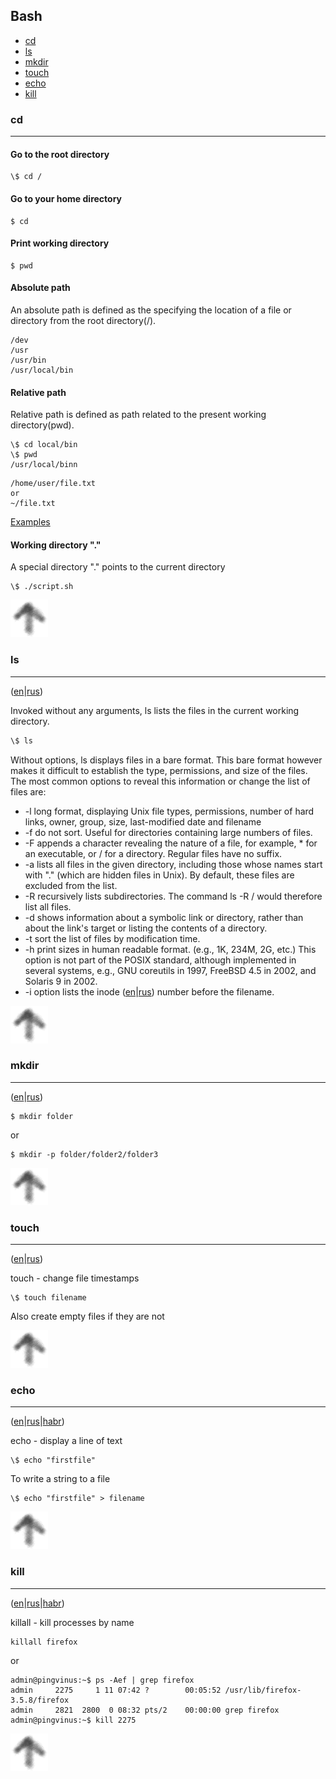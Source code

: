 ## Bash


* [cd](#cd)
* [ls](#ls)
* [mkdir](#mkdir)
* [touch](#touch)
* [echo](#echo)
* [kill](#kill)


### cd

---

#### Go to the root directory
```
\$ cd /
```
#### Go to your home directory
```
$ cd
```
#### Print working directory
```
$ pwd
```
#### Absolute path
An absolute path is defined as the specifying the location of a file or directory from the root directory(/).
```
/dev
/usr
/usr/bin
/usr/local/bin
```
#### Relative path
Relative path is defined as path related to the present working directory(pwd).
```
\$ cd local/bin
\$ pwd
/usr/local/binn
```
```
/home/user/file.txt
or
~/file.txt
```
[Examples](http://www.linuxnix.com/abslute-path-vs-relative-path-in-linuxunix/)

#### Working directory "."
A special directory "." points to the current directory
```
\$ ./script.sh
```
[![up](/image/up.png)](#bash)



### ls

---

([en](https://en.wikipedia.org/wiki/Ls)|[rus](http://rus-linux.net/MyLDP/consol/hdrguide/rusman/ls.htm))

Invoked without any arguments, ls lists the files in the current working directory.
```l
\$ ls
```
Without options, ls displays files in a bare format. This bare format however makes it difficult to establish the type, permissions, and size of the files. The most common options to reveal this information or change the list of files are:

*  -l long format, displaying Unix file types, permissions, number of hard links, owner, group, size, last-modified date and filename
*  -f do not sort. Useful for directories containing large numbers of files.
*  -F appends a character revealing the nature of a file, for example, * for an executable, or / for a directory. Regular files have no suffix.
*  -a lists all files in the given directory, including those whose names start with "." (which are hidden files in Unix). By default, these files are excluded from the list.
*  -R recursively lists subdirectories. The command ls -R / would therefore list all files.
*  -d shows information about a symbolic link or directory, rather than about the link's target or listing the contents of a directory.
*  -t sort the list of files by modification time.
*  -h print sizes in human readable format. (e.g., 1K, 234M, 2G, etc.) This option is not part of the POSIX standard, although implemented in several systems, e.g., GNU coreutils in 1997, FreeBSD 4.5 in 2002, and Solaris 9 in 2002.
* -i option lists the inode ([en](https://en.wikipedia.org/wiki/Inode)|[rus](https://ru.wikipedia.org/wiki/Inode)) number before the filename.

[![up](/image/up.png)](#bash)



### mkdir

---

([en](https://en.wikipedia.org/wiki/Mkdir)|[rus](https://ru.wikipedia.org/wiki/Mkdir))

```
$ mkdir folder
```
or
```
$ mkdir -p folder/folder2/folder3
```
[![up](/image/up.png)](#bash)



### touch

---

([en](https://en.wikipedia.org/wiki/Touch_%28Unix%29)|[rus](http://itcollider.ru/forum/linuxoid/1181-komanda-touch-v-linux.html))

touch - change file timestamps 
```
\$ touch filename
```
Also create empty files if they are not

[![up](/image/up.png)](#bash)



### echo

---

([en](http://linux.die.net/man/1/echo)|[rus](https://ru.wikipedia.org/wiki/Echo)|[habr](https://habrahabr.ru/post/119436/))

echo - display a line of text 
```
\$ echo "firstfile"
```
To write a string to a file
```
\$ echo "firstfile" > filename
```

[![up](/image/up.png)](#bash)


### kill

---

([en](http://linux.die.net/man/1/killall)|[rus](http://rus-linux.net/MyLDP/BOOKS/MDK-10/process-signals.html)|[habr](https://habrahabr.ru/post/95102/))

killall - kill processes by name
```
killall firefox
```
or
```
admin@pingvinus:~$ ps -Aef | grep firefox
admin     2275     1 11 07:42 ?        00:05:52 /usr/lib/firefox-3.5.8/firefox
admin     2821  2800  0 08:32 pts/2    00:00:00 grep firefox
admin@pingvinus:~$ kill 2275
```
[![up](/image/up.png)](#bash)
